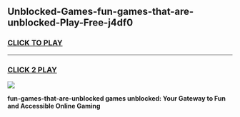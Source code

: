 
## Unblocked-Games-fun-games-that-are-unblocked-Play-Free-j4df0
<h3>
<a href="https://premium76.site?title=fun-games-that-are-unblocked&ref=15A">CLICK TO PLAY</a></h3>
<hr>

<h3>
<a href="https://premium76.site?title=fun-games-that-are-unblocked&ref=15A">CLICK 2 PLAY</a>
  
</h3>

<a href="https://premium76.site?title=fun-games-that-are-unblocked&ref=15A"><img src="https://clearcache.store/games.png"></a>


**fun-games-that-are-unblocked games unblocked: Your Gateway to Fun and Accessible Online Gaming**
